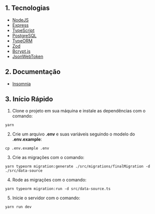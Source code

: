 ## 1. Tecnologias
- [NodeJS](https://nodejs.org/en/)
- [Express](https://expressjs.com/pt-br/)
- [TypeScript](https://www.typescriptlang.org/)
- [PostgreSQL](https://www.postgresql.org/)
- [TypeORM](https://typeorm.io/)
- [Zod](https://zod.dev/)
- [Bcrypt.js](https://www.npmjs.com/package/bcryptjs)
- [JsonWebToken](https://www.npmjs.com/package/jsonwebtoken)

## 2. Documentação
- [Insomnia](https://agenda-kenzie-1cxx1bw8r-caioalberto97.vercel.app/)

## 3. Início Rápido

1. Clone o projeto em sua máquina e instale as dependências com o comando:
```shell
yarn
```

2. Crie um arquivo **.env** e suas variáveis seguindo o modelo do **.env.example**:
```
cp .env.example .env
```

3. Crie as migrações com o comando:
```
yarn typeorm migration:generate ./src/migrations/finalMigration -d ./src/data-source
```

4. Rode as migrações com o comando:
```
yarn typeorm migration:run -d src/data-source.ts
```

5. Inicie o servidor com o comando:
```
yarn run dev
```
